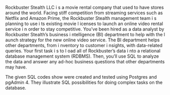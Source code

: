 Rockbuster Stealth LLC i s a movie rental company that used to have stores around the
world. Facing stiff competition from streaming services such as Netflix and Amazon Prime,
the Rockbuster Stealth management team i s planning to use i ts existing movie l icenses to
launch an online video rental service i n order to stay competitive.
You’ve been hired as a data analyst by Rockbuster Stealth’s business i ntelligence (BI)
department to help with the l aunch strategy for the new online video service. The BI
department helps other departments, from i nventory to customer i nsights, with data-related
queries. Your first task i s to l oad all of Rockbuster’s data i nto a relational database
management system (RDBMS). Then, you’ll use SQL to analyze the data and answer any
ad-hoc business questions that other departments may have.

The given SQL codes show were created and tested using Postgres and pgAdmin 4. 
They illustrate SQL possibilities for doing complex tasks on the database.
